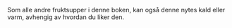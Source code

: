 Som alle andre fruktsupper i denne boken, kan også denne nytes kald eller varm, avhengig av hvordan du liker den.